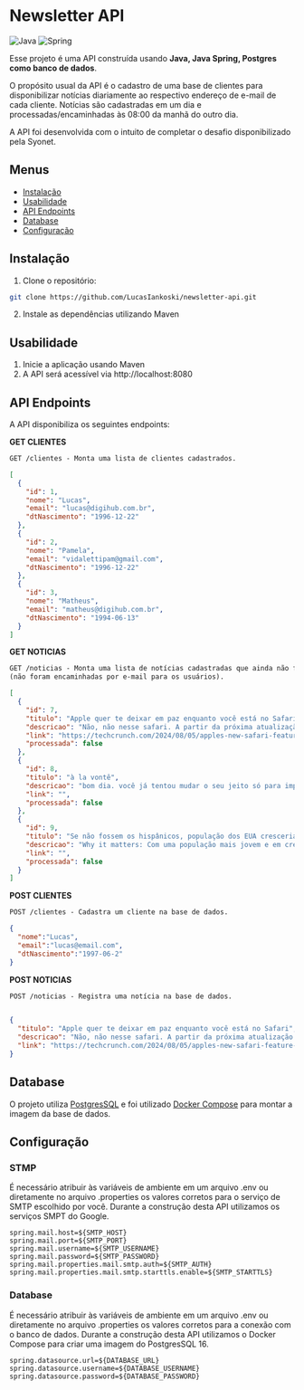 # Newsletter API
![Java](https://img.shields.io/badge/java-%23ED8B00.svg?style=for-the-badge&logo=openjdk&logoColor=white)
![Spring](https://img.shields.io/badge/spring-%236DB33F.svg?style=for-the-badge&logo=spring&logoColor=white)

Esse projeto é uma API construída usando **Java, Java Spring, Postgres como banco de dados**.

O propósito usual da API é o cadastro de uma base de clientes para disponibilizar notícias diariamente ao respectivo endereço de e-mail de cada cliente. Notícias são cadastradas em um dia e processadas/encaminhadas às 08:00 da manhã do outro dia.

A API foi desenvolvida com o intuito de completar o desafio disponibilizado pela Syonet.

## Menus

- [Instalação](#instalacao)
- [Usabilidade](#usabilidade)
- [API Endpoints](#api-endpoints)
- [Database](#database)
- [Configuração](#config)

## Instalação

1. Clone o repositório:

```bash
git clone https://github.com/LucasIankoski/newsletter-api.git
```

2. Instale as dependências utilizando Maven

## Usabilidade

1. Inicie a aplicação usando Maven
2. A API será acessível via http://localhost:8080


## API Endpoints
A API disponibiliza os seguintes endpoints:

**GET CLIENTES**
```markdown
GET /clientes - Monta uma lista de clientes cadastrados.
```
```json
[
  {
    "id": 1,
    "nome": "Lucas",
    "email": "lucas@digihub.com.br",
    "dtNascimento": "1996-12-22"
  },
  {
    "id": 2,
    "nome": "Pamela",
    "email": "vidalettipam@gmail.com",
    "dtNascimento": "1996-12-22"
  },
  {
    "id": 3,
    "nome": "Matheus",
    "email": "matheus@digihub.com.br",
    "dtNascimento": "1994-06-13"
  }
]
```


**GET NOTICIAS**
```markdown
GET /noticias - Monta uma lista de notícias cadastradas que ainda não foram processadas 
(não foram encaminhadas por e-mail para os usuários).
```
```json
[
  {
    "id": 7,
    "titulo": "Apple quer te deixar em paz enquanto você está no Safari",
    "descricao": "Não, não nesse safari. A partir da próxima atualização de software, a Apple vai adicionar a ferramenta de “Controle de Distração” no seu navegador padrão em iPhones, iPads e Mac, o Safari.",
    "link": "https://techcrunch.com/2024/08/05/apples-new-safari-feature-removes-distracting-items-from-websites/?guccounter=1&utm_source=the_news&utm_medium=newsletter&utm_campaign=08-08-2024&_bhlid=1d14b86217278fa285a6c574a06a8b938b53a7a6",
    "processada": false
  },
  {
    "id": 8,
    "titulo": "à la vontê",
    "descricao": "bom dia. você já tentou mudar o seu jeito só para impressionar alguém? da próxima vez, pense em escolher conviver com quem te deixa confortável para ser você.",
    "link": "",
    "processada": false
  },
  {
    "id": 9,
    "titulo": "Se não fossem os hispânicos, população dos EUA cresceria bem menos",
    "descricao": "Why it matters: Com uma população mais jovem e em crescimento, os hispânicos devem ter um impacto econômico e político maior ao movimentarem o mercado de trabalho americano nos próximos anos.",
    "link": "",
    "processada": false
  }
]
```

**POST CLIENTES**
```markdown
POST /clientes - Cadastra um cliente na base de dados.
```
```json
{
  "nome":"Lucas",
  "email":"lucas@email.com",
  "dtNascimento":"1997-06-2"
}
```

**POST NOTICIAS**
```markdown
POST /noticias - Registra uma notícia na base de dados.
```

```json

{
  "titulo": "Apple quer te deixar em paz enquanto você está no Safari",
  "descricao": "Não, não nesse safari. A partir da próxima atualização de software, a Apple vai adicionar a ferramenta de “Controle de Distração” no seu navegador padrão em iPhones, iPads e Mac, o Safari.",
  "link": "https://techcrunch.com/2024/08/05/apples-new-safari-feature-removes-distracting-items-from-websites/?guccounter=1&utm_source=the_news&utm_medium=newsletter&utm_campaign=08-08-2024&_bhlid=1d14b86217278fa285a6c574a06a8b938b53a7a6"
}
```

## Database
O projeto utiliza [PostgresSQL](https://www.postgresql.org/docs/) e foi utilizado [Docker Compose](https://hub.docker.com/_/postgres) para montar a imagem da base de dados.

## Configuração
### STMP
É necessário atribuir às variáveis de ambiente em um arquivo .env ou diretamente no arquivo .properties os valores corretos para o serviço de SMTP escolhido por você. Durante a construção desta API utilizamos os serviços SMPT do Google.

```
spring.mail.host=${SMTP_HOST}
spring.mail.port=${SMTP_PORT}
spring.mail.username=${SMTP_USERNAME}
spring.mail.password=${SMTP_PASSWORD}
spring.mail.properties.mail.smtp.auth=${SMTP_AUTH}
spring.mail.properties.mail.smtp.starttls.enable=${SMTP_STARTTLS}
```

### Database

É necessário atribuir às variáveis de ambiente em um arquivo .env ou diretamente no arquivo .properties os valores corretos para a conexão com o banco de dados. Durante a construção desta API utilizamos o Docker Compose para criar uma imagem do PostgresSQL 16.

```
spring.datasource.url=${DATABASE_URL}
spring.datasource.username=${DATABASE_USERNAME}
spring.datasource.password=${DATABASE_PASSWORD}
```